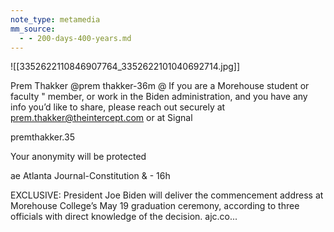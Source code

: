 ```yaml
---
note_type: metamedia
mm_source:
  - - 200-days-400-years.md
---
```


![[3352622110846907764_3352622101040692714.jpg]]

Prem Thakker @prem thakker-36m
@ If you are a Morehouse student or faculty
" member, or work in the Biden administration,
and you have any info you’d like to share,
please reach out securely at
prem.thakker@theintercept.com or at Signal

premthakker.35

Your anonymity will be protected

ae Atlanta Journal-Constitution & - 16h

EXCLUSIVE: President Joe Biden will
deliver the commencement address at
Morehouse College’s May 19 graduation
ceremony, according to three officials with
direct knowledge of the decision. ajc.co...

